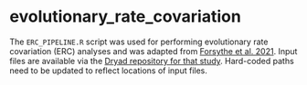 # evolutionary_rate_covariation

The `ERC_PIPELINE.R` script was used for performing evolutionary rate covariation (ERC) analyses and was adapted from [Forsythe et al. 2021](https://academic.oup.com/plcell/article/33/4/980/6122720). Input files are available via the [Dryad repository for that study](https://doi.org/10.5061/dryad.7h44j0zs3). Hard-coded paths need to be updated to reflect locations of input files.